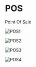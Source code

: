 # POS
Point Of Sale

![POS1](https://user-images.githubusercontent.com/58300638/69850514-c09eca80-127f-11ea-81bc-763848cfa6bd.png)

![POS2](https://user-images.githubusercontent.com/58300638/69850522-c85e6f00-127f-11ea-8e6c-b3655d4e2990.png)

![POS3](https://user-images.githubusercontent.com/58300638/69850525-cb595f80-127f-11ea-8d06-ab6abd91861e.png)

![POS4](https://user-images.githubusercontent.com/58300638/69850607-ea57f180-127f-11ea-8740-6362777a6229.png)
